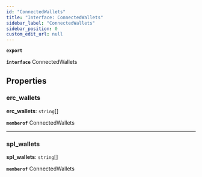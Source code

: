 ```yaml
---
id: "ConnectedWallets"
title: "Interface: ConnectedWallets"
sidebar_label: "ConnectedWallets"
sidebar_position: 0
custom_edit_url: null
---
```


**`export`**

**`interface`** ConnectedWallets

## Properties

### erc\_wallets

 **erc\_wallets**: `string`[]

**`memberof`** ConnectedWallets

___

### spl\_wallets

 **spl\_wallets**: `string`[]

**`memberof`** ConnectedWallets
